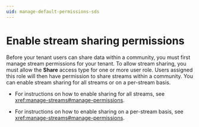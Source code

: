 ```yaml
---
uid: manage-default-permissions-sds
---
```


# Enable stream sharing permissions

Before your tenant users can share data within a community, you must first manage stream permissions for your tenant. To allow stream sharing, you must allow the **Share** access type for one or more user role. Users assigned this role will then have permission to share streams within a community. You can enable stream sharing for all streams or on a per-stream basis.

- For instructions on how to enable sharing for all streams, see <xref:manage-streams#manage-permissions>.

- For instructions on how to enable sharing on a per-stream basis, see <xref:manage-streams#manage-permissions>.
